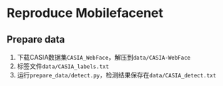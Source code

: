 # Reproduce Mobilefacenet

## Prepare data
1. 下载CASIA数据集`CASIA_WebFace`，解压到`data/CASIA-WebFace`
2. 标签文件`data/CASIA_labels.txt`
3. 运行`prepare_data/detect.py`，检测结果保存在`data/CASIA_detect.txt`
